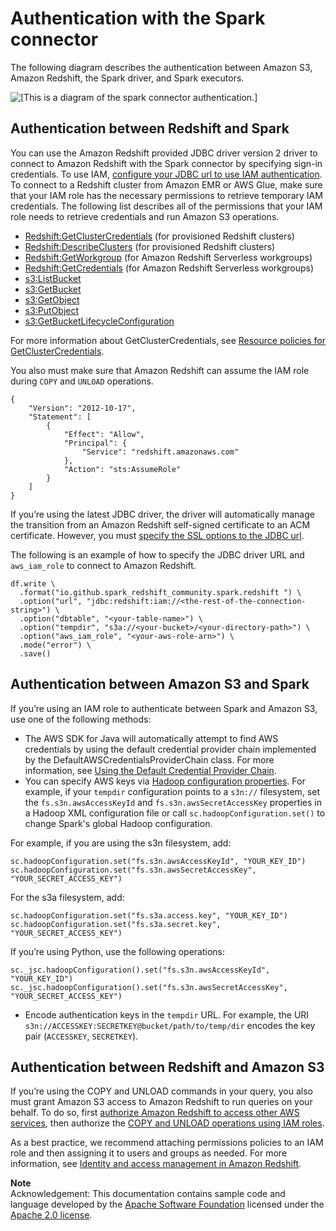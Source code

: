 # Authentication with the Spark connector<a name="redshift-spark-connector-authentication"></a>

The following diagram describes the authentication between Amazon S3, Amazon Redshift, the Spark driver, and Spark executors\.

![\[This is a diagram of the spark connector authentication.\]](http://docs.aws.amazon.com/redshift/latest/mgmt/images/spark-connector-authentication.png)

## Authentication between Redshift and Spark<a name="redshift-spark-authentication"></a>

 You can use the Amazon Redshift provided JDBC driver version 2 driver to connect to Amazon Redshift with the Spark connector by specifying sign\-in credentials\. To use IAM, [configure your JDBC url to use IAM authentication](https://docs.aws.amazon.com/redshift/latest/mgmt/generating-iam-credentials-configure-jdbc-odbc.html)\. To connect to a Redshift cluster from Amazon EMR or AWS Glue, make sure that your IAM role has the necessary permissions to retrieve temporary IAM credentials\. The following list describes all of the permissions that your IAM role needs to retrieve credentials and run Amazon S3 operations\. 
+ [ Redshift:GetClusterCredentials](https://docs.aws.amazon.com/redshift/latest/APIReference/API_GetClusterCredentials.html) \(for provisioned Redshift clusters\)
+ [ Redshift:DescribeClusters](https://docs.aws.amazon.com/redshift/latest/APIReference/API_DescribeClusters.html) \(for provisioned Redshift clusters\)
+ [ Redshift:GetWorkgroup](https://docs.aws.amazon.com/redshift-serverless/latest/APIReference/API_GetWorkgroup.html) \(for Amazon Redshift Serverless workgroups\)
+ [ Redshift:GetCredentials](https://docs.aws.amazon.com/redshift-serverless/latest/APIReference/API_GetCredentials.html) \(for Amazon Redshift Serverless workgroups\)
+ [ s3:ListBucket](https://docs.aws.amazon.com/AmazonS3/latest/API/API_ListBuckets.html)
+ [ s3:GetBucket](https://docs.aws.amazon.com/AmazonS3/latest/API/API_control_GetBucket.html)
+ [ s3:GetObject](https://docs.aws.amazon.com/AmazonS3/latest/API/API_GetObject.html)
+ [ s3:PutObject](https://docs.aws.amazon.com/AmazonS3/latest/API/API_PutObject.html)
+ [ s3:GetBucketLifecycleConfiguration](https://docs.aws.amazon.com/AmazonS3/latest/API/API_GetBucketLifecycleConfiguration.html)

 For more information about GetClusterCredentials, see [ Resource policies for GetClusterCredentials](https://docs.aws.amazon.com/redshift/latest/mgmt/redshift-iam-access-control-identity-based.html#redshift-policy-resources.getclustercredentials-resources)\. 

You also must make sure that Amazon Redshift can assume the IAM role during `COPY` and `UNLOAD` operations\.

```
{
    "Version": "2012-10-17",
    "Statement": [
        {
            "Effect": "Allow",
            "Principal": {
                "Service": "redshift.amazonaws.com"
            },
            "Action": "sts:AssumeRole"
        }
    ]
}
```

If you’re using the latest JDBC driver, the driver will automatically manage the transition from an Amazon Redshift self\-signed certificate to an ACM certificate\. However, you must [specify the SSL options to the JDBC url](https://docs.aws.amazon.com/redshift/latest/mgmt/jdbc20-configuration-options.html#jdbc20-ssl-option)\. 

 The following is an example of how to specify the JDBC driver URL and `aws_iam_role` to connect to Amazon Redshift\. 

```
df.write \
  .format("io.github.spark_redshift_community.spark.redshift ") \
  .option("url", "jdbc:redshift:iam://<the-rest-of-the-connection-string>") \
  .option("dbtable", "<your-table-name>") \
  .option("tempdir", "s3a://<your-bucket>/<your-directory-path>") \
  .option("aws_iam_role", "<your-aws-role-arn>") \
  .mode("error") \
  .save()
```

## Authentication between Amazon S3 and Spark<a name="spark-s3-authentication"></a>

 If you’re using an IAM role to authenticate between Spark and Amazon S3, use one of the following methods: 
+ The AWS SDK for Java will automatically attempt to find AWS credentials by using the default credential provider chain implemented by the DefaultAWSCredentialsProviderChain class\. For more information, see [ Using the Default Credential Provider Chain](https://docs.aws.amazon.com/sdk-for-java/v1/developer-guide/credentials.html#credentials-default)\.
+ You can specify AWS keys via [ Hadoop configuration properties](https://github.com/apache/hadoop/blob/trunk/hadoop-tools/hadoop-aws/src/site/markdown/tools/hadoop-aws/index.md)\. For example, if your `tempdir` configuration points to a `s3n://` filesystem, set the `fs.s3n.awsAccessKeyId` and `fs.s3n.awsSecretAccessKey` properties in a Hadoop XML configuration file or call `sc.hadoopConfiguration.set()` to change Spark's global Hadoop configuration\.

For example, if you are using the s3n filesystem, add:

```
sc.hadoopConfiguration.set("fs.s3n.awsAccessKeyId", "YOUR_KEY_ID")
sc.hadoopConfiguration.set("fs.s3n.awsSecretAccessKey", "YOUR_SECRET_ACCESS_KEY")
```

For the s3a filesystem, add:

```
sc.hadoopConfiguration.set("fs.s3a.access.key", "YOUR_KEY_ID")
sc.hadoopConfiguration.set("fs.s3a.secret.key", "YOUR_SECRET_ACCESS_KEY")
```

If you’re using Python, use the following operations:

```
sc._jsc.hadoopConfiguration().set("fs.s3n.awsAccessKeyId", "YOUR_KEY_ID")
sc._jsc.hadoopConfiguration().set("fs.s3n.awsSecretAccessKey", "YOUR_SECRET_ACCESS_KEY")
```
+ Encode authentication keys in the `tempdir` URL\. For example, the URI `s3n://ACCESSKEY:SECRETKEY@bucket/path/to/temp/dir` encodes the key pair \(`ACCESSKEY`, `SECRETKEY`\)\.

## Authentication between Redshift and Amazon S3<a name="redshift-s3-authentication"></a>

 If you’re using the COPY and UNLOAD commands in your query, you also must grant Amazon S3 access to Amazon Redshift to run queries on your behalf\. To do so, first [authorize Amazon Redshift to access other AWS services](https://docs.aws.amazon.com/redshift/latest/mgmt/authorizing-redshift-service.html), then authorize the [ COPY and UNLOAD operations using IAM roles](https://docs.aws.amazon.com/redshift/latest/mgmt/copy-unload-iam-role.html)\. 

As a best practice, we recommend attaching permissions policies to an IAM role and then assigning it to users and groups as needed\. For more information, see [Identity and access management in Amazon Redshift](https://docs.aws.amazon.com/redshift/latest/mgmt/redshift-iam-authentication-access-control.html)\.

**Note**  
 Acknowledgement: This documentation contains sample code and language developed by the [Apache Software Foundation](http://www.apache.org/) licensed under the [Apache 2\.0 license](https://www.apache.org/licenses/LICENSE-2.0)\. 